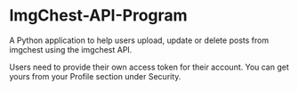# ImgChest-API-Program
A Python application to help users upload, update or delete posts from imgchest using the imgchest API. 

Users need to provide their own access token for their account. You can get yours from your Profile section under Security.
